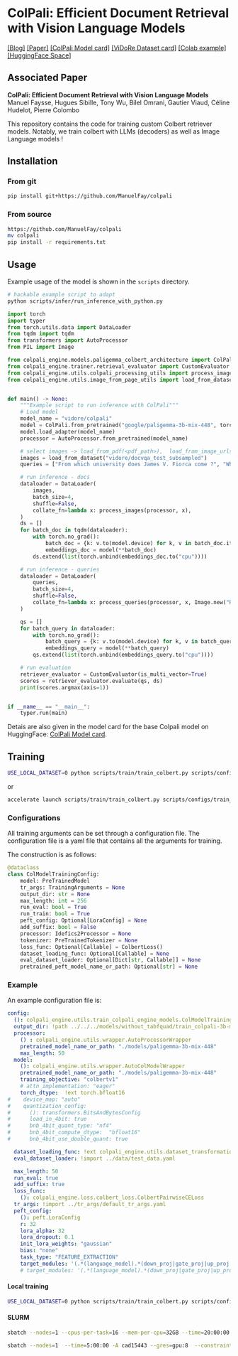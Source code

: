 # ColPali: Efficient Document Retrieval with Vision Language Models


[[Blog]]()
[[Paper]]()
[[ColPali Model card]]()
[[ViDoRe Dataset card]]()
[[Colab example]]()
[[HuggingFace Space]]()


## Associated Paper

**ColPali: Efficient Document Retrieval with Vision Language Models**
Manuel Faysse, Hugues Sibille, Tony Wu, Bilel Omrani, Gautier Viaud, Céline Hudelot, Pierre Colombo

This repository contains the code for training custom Colbert retriever models.
Notably, we train colbert with LLMs (decoders) as well as Image Language models !

## Installation

### From git
```bash
pip install git+https://github.com/ManuelFay/colpali
```

### From source
```bash
https://github.com/ManuelFay/colpali
mv colpali
pip install -r requirements.txt
```

## Usage

Example usage of the model is shown in the `scripts` directory.

```bash
# hackable example script to adapt
python scripts/infer/run_inference_with_python.py
```


```python
import torch
import typer
from torch.utils.data import DataLoader
from tqdm import tqdm
from transformers import AutoProcessor
from PIL import Image

from colpali_engine.models.paligemma_colbert_architecture import ColPali
from colpali_engine.trainer.retrieval_evaluator import CustomEvaluator
from colpali_engine.utils.colpali_processing_utils import process_images, process_queries
from colpali_engine.utils.image_from_page_utils import load_from_dataset


def main() -> None:
    """Example script to run inference with ColPali"""
    # Load model
    model_name = "vidore/colpali"
    model = ColPali.from_pretrained("google/paligemma-3b-mix-448", torch_dtype=torch.bfloat16, device_map="cuda").eval()
    model.load_adapter(model_name)
    processor = AutoProcessor.from_pretrained(model_name)

    # select images -> load_from_pdf(<pdf_path>),  load_from_image_urls(["<url_1>"]), load_from_dataset(<path>)
    images = load_from_dataset("vidore/docvqa_test_subsampled")
    queries = ["From which university does James V. Fiorca come ?", "Who is the japanese prime minister?"]

    # run inference - docs
    dataloader = DataLoader(
        images,
        batch_size=4,
        shuffle=False,
        collate_fn=lambda x: process_images(processor, x),
    )
    ds = []
    for batch_doc in tqdm(dataloader):
        with torch.no_grad():
            batch_doc = {k: v.to(model.device) for k, v in batch_doc.items()}
            embeddings_doc = model(**batch_doc)
        ds.extend(list(torch.unbind(embeddings_doc.to("cpu"))))

    # run inference - queries
    dataloader = DataLoader(
        queries,
        batch_size=4,
        shuffle=False,
        collate_fn=lambda x: process_queries(processor, x, Image.new("RGB", (448, 448), (255, 255, 255))),
    )

    qs = []
    for batch_query in dataloader:
        with torch.no_grad():
            batch_query = {k: v.to(model.device) for k, v in batch_query.items()}
            embeddings_query = model(**batch_query)
        qs.extend(list(torch.unbind(embeddings_query.to("cpu"))))

    # run evaluation
    retriever_evaluator = CustomEvaluator(is_multi_vector=True)
    scores = retriever_evaluator.evaluate(qs, ds)
    print(scores.argmax(axis=1))


if __name__ == "__main__":
    typer.run(main)
```

Detais are also given in the model card for the base Colpali model on HuggingFace: [ColPali Model card](https://huggingface.co/vidore/colpali).

## Training

```bash
USE_LOCAL_DATASET=0 python scripts/train/train_colbert.py scripts/configs/siglip/train_siglip_model_debug.yaml
```

or 

```bash
accelerate launch scripts/train/train_colbert.py scripts/configs/train_colidefics_model.yaml
```

### Configurations
All training arguments can be set through a configuration file.
The configuration file is a yaml file that contains all the arguments for training.

The construction is as follows:

```python
@dataclass
class ColModelTrainingConfig:
    model: PreTrainedModel
    tr_args: TrainingArguments = None
    output_dir: str = None
    max_length: int = 256
    run_eval: bool = True
    run_train: bool = True
    peft_config: Optional[LoraConfig] = None
    add_suffix: bool = False
    processor: Idefics2Processor = None
    tokenizer: PreTrainedTokenizer = None
    loss_func: Optional[Callable] = ColbertLoss()
    dataset_loading_func: Optional[Callable] = None
    eval_dataset_loader: Optional[Dict[str, Callable]] = None
    pretrained_peft_model_name_or_path: Optional[str] = None
```
### Example

An example configuration file is:

```yaml
config:
  (): colpali_engine.utils.train_colpali_engine_models.ColModelTrainingConfig
  output_dir: !path ../../../models/without_tabfquad/train_colpali-3b-mix-448
  processor:
    () : colpali_engine.utils.wrapper.AutoProcessorWrapper
    pretrained_model_name_or_path: "./models/paligemma-3b-mix-448"
    max_length: 50
  model:
    (): colpali_engine.utils.wrapper.AutoColModelWrapper
    pretrained_model_name_or_path: "./models/paligemma-3b-mix-448"
    training_objective: "colbertv1"
    # attn_implementation: "eager"
    torch_dtype:  !ext torch.bfloat16
#    device_map: "auto"
#    quantization_config:
#      (): transformers.BitsAndBytesConfig
#      load_in_4bit: true
#      bnb_4bit_quant_type: "nf4"
#      bnb_4bit_compute_dtype:  "bfloat16"
#      bnb_4bit_use_double_quant: true

  dataset_loading_func: !ext colpali_engine.utils.dataset_transformation.load_train_set
  eval_dataset_loader: !import ../data/test_data.yaml

  max_length: 50
  run_eval: true
  add_suffix: true
  loss_func:
    (): colpali_engine.loss.colbert_loss.ColbertPairwiseCELoss
  tr_args: !import ../tr_args/default_tr_args.yaml
  peft_config:
    (): peft.LoraConfig
    r: 32
    lora_alpha: 32
    lora_dropout: 0.1
    init_lora_weights: "gaussian"
    bias: "none"
    task_type: "FEATURE_EXTRACTION"
    target_modules: '(.*(language_model).*(down_proj|gate_proj|up_proj|k_proj|q_proj|v_proj|o_proj).*$|.*(custom_text_proj).*$)'
    # target_modules: '(.*(language_model).*(down_proj|gate_proj|up_proj|k_proj|q_proj|v_proj|o_proj).*$|.*(custom_text_proj).*$)'
```


#### Local training

```bash
USE_LOCAL_DATASET=0 python scripts/train/train_colbert.py scripts/configs/siglip/train_siglip_model_debug.yaml
```


#### SLURM

```bash
sbatch --nodes=1 --cpus-per-task=16 --mem-per-cpu=32GB --time=20:00:00 --gres=gpu:1  -p gpua100 --job-name=colidefics --output=colidefics.out --error=colidefics.err --wrap="accelerate launch scripts/train/train_colbert.py  scripts/configs/train_colidefics_model.yaml"

sbatch --nodes=1  --time=5:00:00 -A cad15443 --gres=gpu:8  --constraint=MI250 --job-name=colpali --wrap="python scripts/train/train_colbert.py scripts/configs/train_colpali_model.yaml"
```
